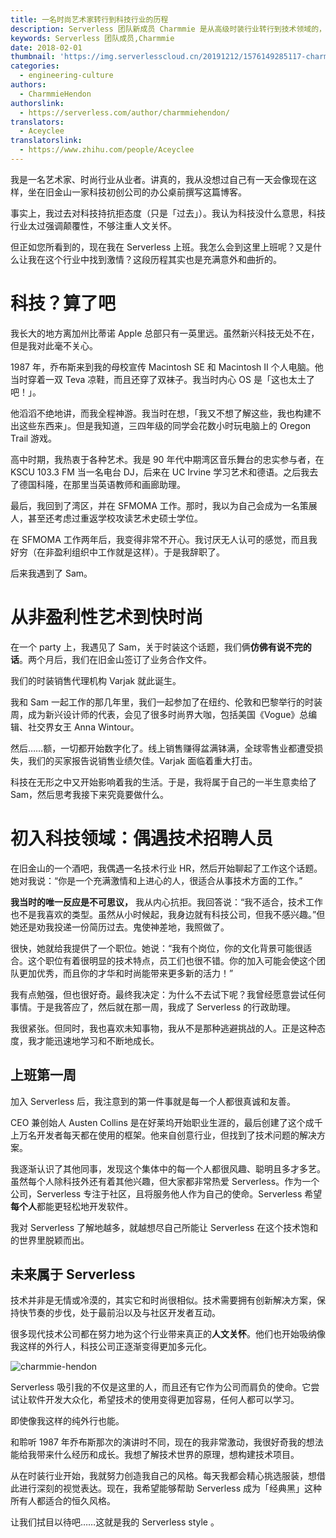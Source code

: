 ```yaml
---
title: 一名时尚艺术家转行到科技行业的历程
description: Serverless 团队新成员 Charmmie 是从高级时装行业转行到技术领域的，本文是她的故事，太酷了。
keywords: Serverless 团队成员,Charmmie
date: 2018-02-01
thumbnail: 'https://img.serverlesscloud.cn/20191212/1576149285117-charmmie-square.jpg'
categories:
  - engineering-culture
authors:
  - CharmmieHendon
authorslink:
  - https://serverless.com/author/charmmiehendon/
translators: 
  - Aceyclee
translatorslink: 
  - https://www.zhihu.com/people/Aceyclee
---
```


我是一名艺术家、时尚行业从业者。讲真的，我从没想过自己有一天会像现在这样，坐在旧金山一家科技初创公司的办公桌前撰写这篇博客。

事实上，我过去对科技持抗拒态度（只是「过去」）。我认为科技没什么意思，科技行业太过强调颠覆性，不够注重人文关怀。

但正如您所看到的，现在我在 Serverless 上班。我怎么会到这里上班呢？又是什么让我在这个行业中找到激情？这段历程其实也是充满意外和曲折的。

# 科技？算了吧

我长大的地方离加州比蒂诺 Apple 总部只有一英里远。虽然新兴科技无处不在，但是我对此毫不关心。

1987 年，乔布斯来到我的母校宣传 Macintosh SE 和 Macintosh II 个人电脑。他当时穿着一双 Teva 凉鞋，而且还穿了双袜子。我当时内心 OS 是「这也太土了吧！」。

他滔滔不绝地讲，而我全程神游。我当时在想，「我又不想了解这些，我也构建不出这些东西来」。但是我知道，三四年级的同学会花数小时玩电脑上的 Oregon Trail 游戏。

高中时期，我热衷于各种艺术。我是 90 年代中期湾区音乐舞台的忠实参与者，在 KSCU 103.3 FM 当一名电台 DJ，后来在 UC Irvine 学习艺术和德语。之后我去了德国科隆，在那里当英语教师和画廊助理。

最后，我回到了湾区，并在 SFMOMA 工作。那时，我以为自己会成为一名策展人，甚至还考虑过重返学校攻读艺术史硕士学位。

在 SFMOMA 工作两年后，我变得非常不开心。我讨厌无人认可的感觉，而且我好穷（在非盈利组织中工作就是这样）。于是我辞职了。

后来我遇到了 Sam。

# 从非盈利性艺术到快时尚

在一个 party 上，我遇见了 Sam，关于时装这个话题，我们俩**仿佛有说不完的话**。两个月后，我们在旧金山签订了业务合作文件。

我们的时装销售代理机构 Varjak 就此诞生。

我和 Sam 一起工作的那几年里，我们一起参加了在纽约、伦敦和巴黎举行的时装周，成为新兴设计师的代表，会见了很多时尚界大咖，包括美国《Vogue》总编辑、社交界女王 Anna Wintour。

然后……额，一切都开始数字化了。线上销售赚得盆满钵满，全球零售业都遭受损失，我们的买家报告说销售业绩欠佳。Varjak 面临着重大打击。

科技在无形之中又开始影响着我的生活。于是，我将属于自己的一半生意卖给了 Sam，然后思考我接下来究竟要做什么。

# 初入科技领域：偶遇技术招聘人员

在旧金山的一个酒吧，我偶遇一名技术行业 HR，然后开始聊起了工作这个话题。她对我说：“你是一个充满激情和上进心的人，很适合从事技术方面的工作。”

**我当时的唯一反应是不可思议，** 我从内心抗拒。我回答说：“我不适合，技术工作也不是我喜欢的类型。虽然从小时候起，我身边就有科技公司，但我不感兴趣。”但她还是劝我投递一份简历过去。鬼使神差地，我照做了。

很快，她就给我提供了一个职位。她说：“我有个岗位，你的文化背景可能很适合。这个职位有着很明显的技术特点，员工们也很不错。你的加入可能会使这个团队更加优秀，而且你的才华和时尚能带来更多新的活力！”

我有点勉强，但也很好奇。最终我决定：为什么不去试下呢？我曾经愿意尝试任何事情。于是我答应了，然后就在那一周，我成了 Serverless 的行政助理。

我很紧张。但同时，我也喜欢未知事物，我从不是那种逃避挑战的人。正是这种态度，我才能迅速地学习和不断地成长。

## 上班第一周

加入 Serverless 后，我注意到的第一件事就是每一个人都很真诚和友善。

CEO 兼创始人 Austen Collins 是在好莱坞开始职业生涯的，最后创建了这个成千上万名开发者每天都在使用的框架。他来自创意行业，但找到了技术问题的解决方案。

我逐渐认识了其他同事，发现这个集体中的每一个人都很风趣、聪明且多才多艺。虽然每个人除科技外还有着其他兴趣，但大家都非常热爱 Serverless。作为一个公司，Serverless 专注于社区，且将服务他人作为自己的使命。Serverless 希望**每个人**都能更轻松地开发软件。

我对 Serverless 了解地越多，就越想尽自己所能让 Serverless 在这个技术饱和的世界里脱颖而出。

## 未来属于 Serverless 

技术并非是无情或冷漠的，其实它和时尚很相似。技术需要拥有创新解决方案，保持快节奏的步伐，处于最前沿以及与社区开发者互动。

很多现代技术公司都在努力地为这个行业带来真正的**人文关怀**。他们也开始吸纳像我这样的外行人，科技公司正逐渐变得更加多元化。

![charmmie-hendon](https://img.serverlesscloud.cn/20191212/1576149309428-charmmie-hendon.jpg)

Serverless 吸引我的不仅是这里的人，而且还有它作为公司而肩负的使命。它尝试让软件开发大众化，希望技术的使用变得更加容易，任何人都可以学习。

即使像我这样的纯外行也能。

和聆听 1987 年乔布斯那次的演讲时不同，现在的我非常激动，我很好奇我的想法能给我带来什么经历和成长。我想了解技术世界的原理，想构建技术项目。

从在时装行业开始，我就努力创造我自己的风格。每天我都会精心挑选服装，想借此进行深刻的视觉表达。现在，我希望能够帮助 Serverless 成为「经典黑」这种所有人都适合的恒久风格。

让我们拭目以待吧……这就是我的 Serverless style 。
